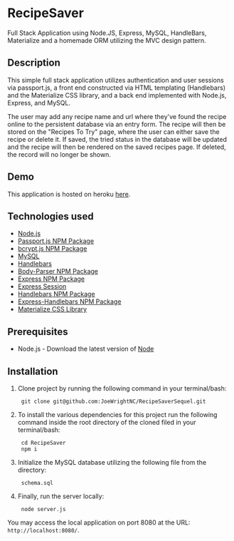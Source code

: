 # RecipeSaver
Full Stack Application using Node.JS, Express, MySQL, HandleBars, Materialize and a homemade ORM utilizing the MVC design pattern.

## Description

This simple full stack application utilizes authentication and user sessions via passport.js, a front end constructed via HTML templating (Handlebars) and the Materialize CSS library, and a back end implemented with Node.js, Express, and MySQL.

The user may add any recipe name and url where they've found the recipe online to the persistent database via an entry form.  The recipe will then be stored on the "Recipes To Try" page, where the user can either save the recipe or delete it.  If saved, the tried status in the database will be updated and the recipe will then be rendered on the saved recipes page.  If deleted, the record will no longer be shown.

## Demo

This application is hosted on heroku [here](https://salty-ridge-97695.herokuapp.com/dashboard).

## Technologies used
- [Node.js](https://nodejs.org/en/)
- [Passport.js NPM Package](http://www.passportjs.org/)
- [bcrypt.js NPM Package](https://www.npmjs.com/package/bcrypt)
- [MySQL](https://www.npmjs.com/package/mysql)
- [Handlebars](http://handlebarsjs.com/)
- [Body-Parser NPM Package](https://www.npmjs.com/package/body-parser)
- [Express NPM Package](https://www.npmjs.com/package/express)
- [Express Session](https://www.npmjs.com/package/express-session)
- [Handlebars NPM Package](https://www.npmjs.com/package/handlebars)
- [Express-Handlebars NPM Package](https://www.npmjs.com/package/express-handlebars)
- [Materialize CSS Library](https://materializecss.com/)

## Prerequisites

- Node.js - Download the latest version of [Node](https://nodejs.org/en/)

## Installation

1. Clone project by running the following command in your terminal/bash: 

        git clone git@github.com:JoeWrightNC/RecipeSaverSequel.git

2. To install the various dependencies for this project run the following command inside the root directory of the cloned filed in your terminal/bash:

        cd RecipeSaver
        npm i

3. Initialize the MySQL database utilizing the following file from the directory:

        schema.sql

4. Finally, run the server locally:

        node server.js


You may access the local application on port 8080 at the URL: `http://localhost:8080/`.